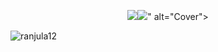 <p style= "text-align:center;"><img  src="<a href="https://files.fm/f/rtcwcykgk"><img src="https://files.fm/thumb_show.php?i=rtcwcykgk"></a>" alt="Cover"></p>

<p align="left"> <img src="https://komarev.com/ghpvc/?username=ranjula12&label=Profile%20views&color=0e75b6&style=flat" alt="ranjula12" /></p>
